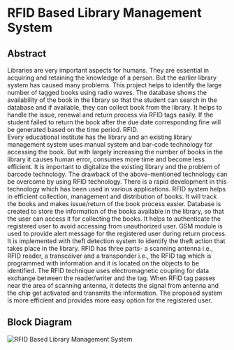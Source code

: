 # RFID Based Library Management System
## Abstract
Libraries are very important aspects for humans. They are essential in acquiring and retaining the knowledge of a person. But the earlier library system has caused many problems. This project helps to identify the large number of tagged books using radio waves. The database shows the availability of the book in the library so that the student can search in the database and if available, they can collect book from the library. It helps to handle the issue, renewal and return process via RFID tags easily. If the student failed to return the book after the due date corresponding fine will be generated based on the time period.  RFID.<br>Every educational institute has the library and an existing library management system uses manual system and bar-code technology for accessing the book. But with largely increasing the  number  of  books  in  the  library  it  causes  human  error, consumes more time and become less efficient. It is important to digitalize the existing library and the problem of barcode technology.  The drawback of the above-mentioned technology can be overcome by using RFID technology. There is a rapid development in this technology which has been used in various applications.  RFID system helps in efficient collection, management and distribution of books. It will track the books and makes issue/return of the book process easier. Database is created to store the information of the books available in the library, so that the user can access it for collecting the books. It helps to authenticate the registered user to avoid accessing from unauthorized user.  GSM  module  is  used  to  provide  alert message  for  the  registered  user  during  return  process.  It is implemented with theft detection system to identify the theft action that takes place in the library. RFID has  three parts- a scanning  antenna  i.e.,  RFID  reader,  a  transceiver  and  a transponder  i.e.,  the  RFID  tag  which  is  programmed  with information and it is located on the objects to be identified. The RFID technique uses electromagnetic coupling for data exchange between the reader/writer and the tag. When RFID tag passes near the area of scanning antenna, it detects the signal from  antenna  and  the  chip  get  activated  and  transmits  the information. The proposed system is more efficient and provides more easy option for the registered user. 
## Block Diagram
![RFID Based Library Management System](https://user-images.githubusercontent.com/109785046/216271693-d007fbf5-f181-4d1b-9847-7b0bacfe176c.png)
